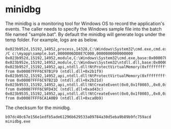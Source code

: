 # minidbg

The minidbg is a monitoring tool for Windows OS to record the application's events.
The caller needs to specify the Windows sample file into the batch file named "sample.bat".
By default the minidbg will generate logs under the temp folder. For example, logs are as below.

```
0x023b952d,15192,14952,process,14328,C:\Windows\System32\cmd.exe,cmd.exe /C c:\myapp\sample.bat,0000006DD8E7C000,0000000000000000
0x023b952d,15192,14952,module,C:\Windows\System32\cmd.exe,base:0x00007FF6C7F80000
0x023b952e,15192,14952,module,C:\Windows\System32\ntdll.dll,base:0x00007FFF6C950000
0x023b952f,15192,14952,api,ntdll.dll!NtProtectVirtualMemory(0xffffffffffffffff,0x7fff6caee530,0x8,0x4,0x00000000)=0x00007FFF6C9EFD60 from 0x00007FFF6C97B1F9 (ntdll.dll+0x2b1f9)
0x023b9532,15192,14952,api,ntdll.dll!NtProtectVirtualMemory(0xffffffffffffffff,0x7fff6caee000,0x1000,0x8,0x00000008)=0x00007FFF6C9EFD60 from 0x00007FFF6C97B21D (ntdll.dll+0x2b21d)
0x023b9533,15192,14952,api,ntdll.dll!NtCreateEvent(0x0,0x1f0003,,0x0,0x0)=0x00007FFF6C9EFC60 from 0x00007FFF6C9FD43C (ntdll.dll+0xad43c)
0x023b9535,15192,14952,api,ntdll.dll!NtCreateEvent(0x0,0x1f0003,,0x0,0x0)=0x00007FFF6C9EFC60 from 0x00007FFF6CA1A0B9 (ntdll.dll+0xca0b9)
```

The checksum for the minidbg.
```
b97dc40c67e156e1edfb5ade61296b629533a09784a30d5eba9b89b9fc759acd  minidbg.exe
```
